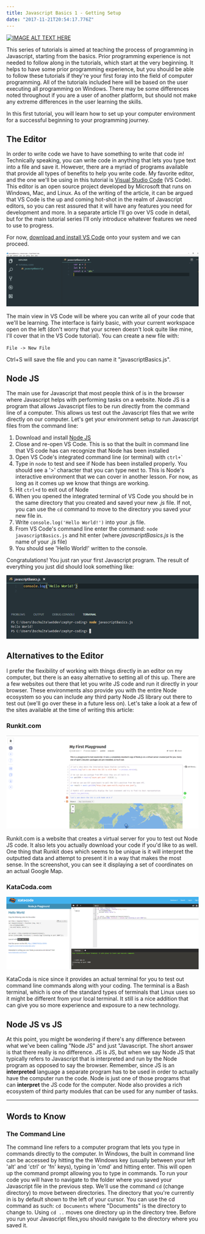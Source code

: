 ```yaml
---
title: Javascript Basics 1 - Getting Setup
date: "2017-11-21T20:54:17.776Z"
---
```


[![IMAGE ALT TEXT HERE](https://img.youtube.com/vi/bcpsnNH1BZI/0.jpg)](https://www.youtube.com/watch?v=bcpsnNH1BZI)

This series of tutorials is aimed at teaching the process of programming in Javascript, starting from the basics. Prior programming experience is not needed to follow along in the tutorials, which start at the very beginning. It helps to have some prior programming experience, but you should be able to follow these tutorials if they're your first foray into the field of computer programming. All of the tutorials included here will be based on the user executing all programming on Windows. There may be some differences noted throughout if you are a user of another platform, but should not make any extreme differences in the user learning the skills.

In this first tutorial, you will learn how to set up your computer environment for a successful beginning to your programming journey.

## The Editor

In order to write code we have to have something to write that code in! Technically speaking, you can write code in anything that lets you type text into a file and save it. However, there are a myriad of programs available that provide all types of benefits to help you write code. My favorite editor, and the one we'll be using in this tutorial is [Visual Studio Code](https://code.visualstudio.com/) (VS Code). This editor is an open source project developed by Microsoft that runs on Windows, Mac, and Linux. As of the writing of the article, it can be argued that VS Code is the up and coming hot-shot in the realm of Javascript editors, so you can rest assured that it will have any features you need for development and more. In a separate article I'll go over VS code in detail, but for the main tutorial series I'll only introduce whatever features we need to use to progress.

For now, [download and install VS Code](https://code.visualstudio.com/download) onto your system and we can proceed.

![Editor](./editor.png)

The main view in VS Code will be where you can write all of your code that we'll be learning. The interface is fairly basic, with your current workspace open on the left (don't worry that your screen doesn't look quite like mine, I'll cover that in the VS Code tutorial). You can create a new file with:

`File -> New File`

Ctrl+S will save the file and you can name it "javascriptBasics.js".

## Node JS

The main use for Javascript that most people think of is in the browser where Javascript helps with performing tasks on a website. Node JS is a program that allows Javascript files to be run directly from the command line of a computer. This allows us test out the Javascript files that we write directly on our computer. Let's get your environment setup to run Javascript files from the command line:

1.  Download and install [Node JS](https://nodejs.org/en/)
2.  Close and re-open VS Code. This is so that the built in command line that VS code has can recognize that Node has been installed
3.  Open VS Code's integrated command line (or terminal) with `` ctrl+` ``
4.  Type in `node` to test and see if Node has been installed properly. You should see a '>' character that you can type next to. This is Node's interactive environment that we can cover in another lesson. For now, as long as it comes up we know that things are working.
5.  Hit `ctrl+d` to exit out of Node
6.  When you opened the integrated terminal of VS Code you should be in the same directory that you created and saved your new _.js_ file. If not, you can use the `cd` command to move to the directory you saved your new file in.
7.  Write `console.log('Hello World!')` into your .js file.
8.  From VS Code's command line enter the command: `node javascriptBasics.js` and hit enter (where _javascriptBasics.js_ is the name of your _.js_ file)
9.  You should see 'Hello World!' written to the console.

Congratulations! You just ran your first Javascript program. The result of everything you just did should look something like:

![Hello World](./hello-world.png)

## Alternatives to the Editor

I prefer the flexibility of working with things directly in an editor on my computer, but there is an easy alternative to setting all of this up. There are a few websites out there that let you write JS code and run it directly in your browser. These environments also provide you with the entire Node ecosystem so you can include any third party Node JS library out there to test out (we'll go over these in a future less on). Let's take a look at a few of the sites available at the time of writing this article:

### Runkit.com

![Runkit](./runkit.png)

Runkit.com is a website that creates a virtual server for you to test out Node JS code. It also lets you actually download your code if you'd like to as well. One thing that Runkit does which seems to be unique is it will interpret the outputted data and attempt to present it in a way that makes the most sense. In the screenshot, you can see it displaying a set of coordinates on an actual Google Map.

### KataCoda.com

![KataCoda](./katacoda.png)

KataCoda is nice since it provides an actual terminal for you to test out command line commands along with your coding. The terminal is a Bash terminal, which is one of the standard types of terminals that Linux uses so it might be different from your local terminal. It still is a nice addition that can give you so more experience and exposure to a new technology.

## Node JS vs JS

At this point, you might be wondering if there's any difference between what we've been calling "Node JS" and just "Javascript. The short answer is that there really is no difference. JS is JS, but when we say Node JS that typically refers to Javascript that is interpreted and run by the Node program as opposed to say the browser. Remember, since JS is an **interpreted** language a separate program has to be used in order to actually have the computer run the code. Node is just one of those programs that can **interpret** the JS code for the computer. Node also provides a rich ecosystem of third party modules that can be used for any number of tasks.

---

## Words to Know

### The Command Line

The command line refers to a computer program that lets you type in commands directly to the computer. In Windows, the built in command line can be accessed by hitting the the Windows key (usually between your left 'alt' and 'ctrl' or 'fn' keys), typing in 'cmd' and hitting enter. This will open up the command prompt allowing you to type in commands. To run your code you will have to navigate to the folder where you saved your Javascript file in the previous step. We'll use the command `cd` (change directory) to move between directories. The directory that you're currently in is by default shown to the left of your cursor. You can use the cd command as such: `cd Documents` where "Documents" is the directory to change to. Using `cd ..` moves one directory up in the directory tree. Before you run your Javascript files,you should navigate to the directory where you saved it.
